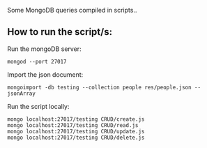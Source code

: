 Some MongoDB queries compiled in scripts..

## How to run the script/s:

Run the mongoDB server:
```shell
mongod --port 27017
```

Import the json document:
```shell
mongoimport -db testing --collection people res/people.json --jsonArray
```

Run the script locally:
```shell
mongo localhost:27017/testing CRUD/create.js
mongo localhost:27017/testing CRUD/read.js
mongo localhost:27017/testing CRUD/update.js
mongo localhost:27017/testing CRUD/delete.js

```
